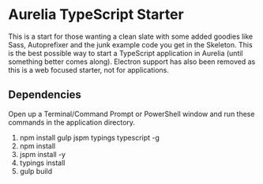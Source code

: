 # Aurelia TypeScript Starter
This is a start for those wanting a clean slate with some added goodies like Sass, Autoprefixer and the junk example code you get in the Skeleton. This is the best possible way to start a TypeScript application in Aurelia (until something better comes along). Electron support has also been removed as this is a web focused starter, not for applications.

## Dependencies
Open up a Terminal/Command Prompt or PowerShell window and run these commands in the application directory.

1. npm install gulp jspm typings typescript -g
2. npm install
3. jspm install -y
4. typings install
5. gulp build
